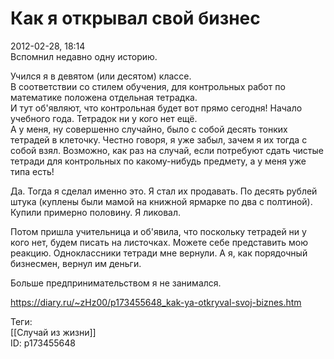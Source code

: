 Как я открывал свой бизнес
===========================

   
 2012-02-28, 18:14   
  Вспомнил недавно одну историю.   
   
 Учился я в девятом (или десятом) классе.   
 В соответствии со стилем обучения, для контрольных работ по математике положена отдельная тетрадка.   
 И тут об'являют, что контрольная будет вот прямо сегодня! Начало учебного года. Тетрадок ни у кого нет ещё.   
 А у меня, ну совершенно случайно, было с собой десять тонких тетрадей в клеточку. Честно говоря, я уже забыл, зачем я их тогда с собой взял. Возможно, как раз на случай, если потребуют сдать чистые тетради для контрольных по какому-нибудь предмету, а у меня уже типа есть!   
   
 Да. Тогда я сделал именно это. Я стал их продавать. По десять рублей штука (куплены были мамой на книжной ярмарке по два с полтиной). Купили примерно половину. Я ликовал.   
   
 Потом пришла учительница и об'явила, что поскольку тетрадей ни у кого нет, будем писать на листочках. Можете себе представить мою реакцию. Одноклассники тетради мне вернули. А я, как порядочный бизнесмен, вернул им деньги.   
   
 Больше предпринимательством я не занимался.   
    
 <https://diary.ru/~zHz00/p173455648_kak-ya-otkryval-svoj-biznes.htm>   
   
 Теги:   
 [[Случай из жизни]]   
 ID: p173455648
